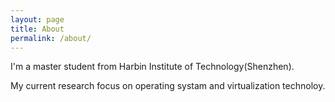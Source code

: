 ```yaml
---
layout: page
title: About
permalink: /about/
---
```


I'm a master student from Harbin Institute of Technology(Shenzhen).

My current research focus on operating systam and virtualization technoloy.